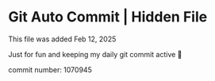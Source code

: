 # Git Auto Commit | Hidden File

This file was added Feb 12, 2025

Just for fun and keeping my daily git commit active 🤪

commit number: 1070945
